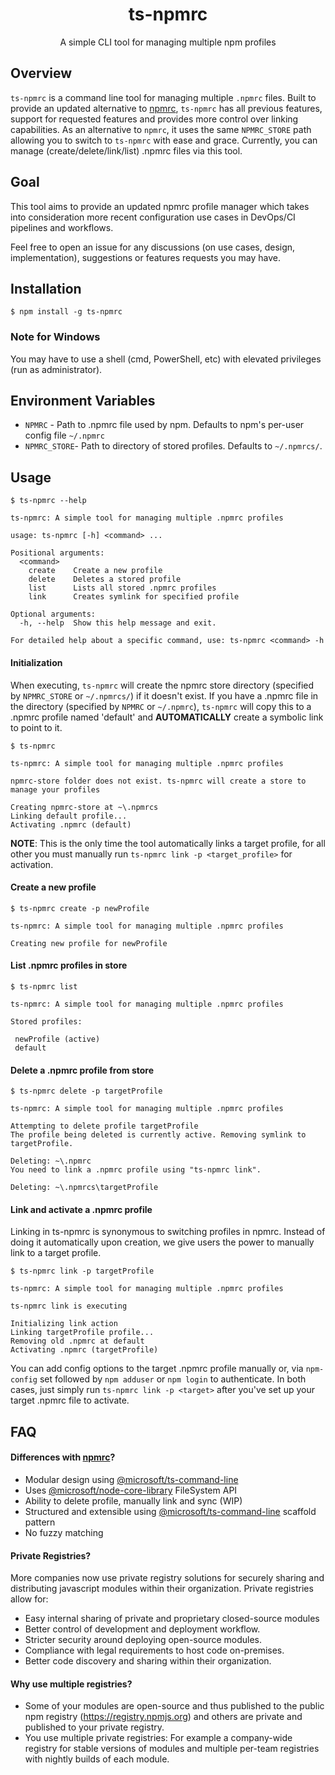 <h1 align="center">ts-npmrc</h1>
<p align="center">A simple CLI tool for managing multiple npm profiles</p>

## Overview

`ts-npmrc` is a command line tool for managing multiple `.npmrc` files. Built to provide an updated alternative to [npmrc](https://www.npmjs.com/package/npmrc), `ts-npmrc` has all previous features, support for requested features and provides more control over linking capabilities. As an alternative to `npmrc`, it uses the same `NPMRC_STORE` path allowing you to switch to `ts-npmrc` with ease and grace. Currently, you can manage (create/delete/link/list) .npmrc files via this tool.

## Goal

This tool aims to provide an updated npmrc profile manager which takes into consideration more recent configuration use cases in DevOps/CI pipelines and workflows.

Feel free to open an issue for any discussions (on use cases, design, implementation), suggestions or features requests you may have.

## Installation

```
$ npm install -g ts-npmrc
```

### Note for Windows

You may have to use a shell (cmd, PowerShell, etc) with elevated privileges (run as administrator).

## Environment Variables

- `NPMRC` - Path to .npmrc file used by npm. Defaults to npm's per-user config file `~/.npmrc`
- `NPMRC_STORE`- Path to directory of stored profiles. Defaults to `~/.npmrcs/`.

## Usage

```
$ ts-npmrc --help

ts-npmrc: A simple tool for managing multiple .npmrc profiles

usage: ts-npmrc [-h] <command> ...

Positional arguments:
  <command>
    create    Create a new profile
    delete    Deletes a stored profile
    list      Lists all stored .npmrc profiles
    link      Creates symlink for specified profile

Optional arguments:
  -h, --help  Show this help message and exit.

For detailed help about a specific command, use: ts-npmrc <command> -h

```

#### Initialization

When executing, `ts-npmrc` will create the npmrc store directory (specified by `NPMRC_STORE` or `~/.npmrcs/`)  if it doesn't exist. If you have a .npmrc file in the directory (specified by `NPMRC` or `~/.npmrc`), `ts-npmrc` will copy this to a .npmrc profile named 'default' and **AUTOMATICALLY** create a symbolic link to point to it. 

```
$ ts-npmrc

ts-npmrc: A simple tool for managing multiple .npmrc profiles

npmrc-store folder does not exist. ts-npmrc will create a store to manage your profiles

Creating npmrc-store at ~\.npmrcs
Linking default profile...
Activating .npmrc (default)

```

**NOTE**: This is the only time the tool automatically links a target profile, for all other you must manually run `ts-npmrc link -p <target_profile>` for activation. 

#### Create a new profile 
```
$ ts-npmrc create -p newProfile

ts-npmrc: A simple tool for managing multiple .npmrc profiles

Creating new profile for newProfile

```

#### List .npmrc profiles in store
```
$ ts-npmrc list 

ts-npmrc: A simple tool for managing multiple .npmrc profiles

Stored profiles:

 newProfile (active)
 default

```

#### Delete a .npmrc profile from store

```
$ ts-npmrc delete -p targetProfile

ts-npmrc: A simple tool for managing multiple .npmrc profiles

Attempting to delete profile targetProfile
The profile being deleted is currently active. Removing symlink to targetProfile.

Deleting: ~\.npmrc
You need to link a .npmrc profile using "ts-npmrc link".

Deleting: ~\.npmrcs\targetProfile

```

#### Link and activate a .npmrc profile
Linking in ts-npmrc is synonymous to switching profiles in npmrc. Instead of doing it automatically upon creation, we give users the power to manually link to a target profile.

```
$ ts-npmrc link -p targetProfile

ts-npmrc: A simple tool for managing multiple .npmrc profiles

ts-npmrc link is executing

Initializing link action
Linking targetProfile profile...
Removing old .npmrc at default
Activating .npmrc (targetProfile)

```

You can add config options to the target .npmrc profile manually or, via `npm-config` set followed by `npm adduser` or `npm login` to authenticate. In both cases, just simply run `ts-npmrc link -p <target>` after you've set up your target .npmrc file to activate. 


## FAQ

#### Differences with [npmrc](https://www.npmjs.com/package/npmrc)?

- Modular design using [@microsoft/ts-command-line ](https://www.npmjs.com/package/@microsoft/ts-command-line)
- Uses [@microsoft/node-core-library](https://www.npmjs.com/package/@microsoft/node-core-library) FileSystem API
- Ability to delete profile, manually link and sync (WIP)
- Structured and extensible using [@microsoft/ts-command-line](https://github.com/microsoft/rushstack/tree/master/libraries/ts-command-line#scaffold-model) scaffold pattern 
- No fuzzy matching

#### Private Registries?

More companies now use private registry solutions for securely sharing and distributing javascript modules within their organization. Private registries allow for: 

- Easy internal sharing of private and proprietary closed-source modules
- Better control of development and deployment workflow.
- Stricter security around deploying open-source modules.
- Compliance with legal requirements to host code on-premises.
- Better code discovery and sharing within their organization.

#### Why use multiple registries?

- Some of your modules are open-source and thus published to the public npm registry (https://registry.npmjs.org) and others are private and published to your private registry.
- You use multiple private registries: For example a company-wide registry for stable versions of modules and multiple per-team registries with nightly builds of each module.


